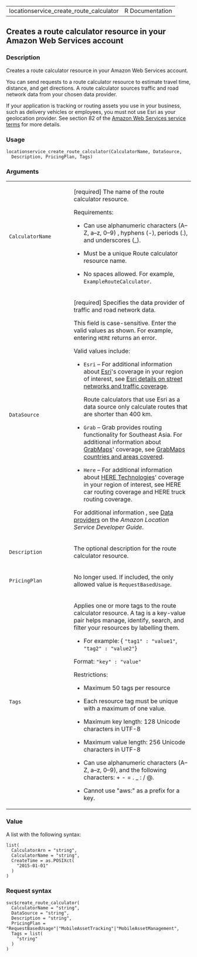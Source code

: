<table style="width: 100%;">
<tbody>
<tr class="odd">
<td>locationservice_create_route_calculator</td>
<td style="text-align: right;">R Documentation</td>
</tr>
</tbody>
</table>

## Creates a route calculator resource in your Amazon Web Services account

### Description

Creates a route calculator resource in your Amazon Web Services account.

You can send requests to a route calculator resource to estimate travel
time, distance, and get directions. A route calculator sources traffic
and road network data from your chosen data provider.

If your application is tracking or routing assets you use in your
business, such as delivery vehicles or employees, you must not use Esri
as your geolocation provider. See section 82 of the [Amazon Web Services
service terms](https://aws.amazon.com/service-terms/) for more details.

### Usage

    locationservice_create_route_calculator(CalculatorName, DataSource,
      Description, PricingPlan, Tags)

### Arguments

<table>
<colgroup>
<col style="width: 35%" />
<col style="width: 65%" />
</colgroup>
<tbody>
<tr class="odd">
<td><code
id="locationservice_create_route_calculator_:_CalculatorName">CalculatorName</code></td>
<td><p>[required] The name of the route calculator resource.</p>
<p>Requirements:</p>
<ul>
<li><p>Can use alphanumeric characters (A–Z, a–z, 0–9) , hyphens (-),
periods (.), and underscores (_).</p></li>
<li><p>Must be a unique Route calculator resource name.</p></li>
<li><p>No spaces allowed. For example,
<code>ExampleRouteCalculator</code>.</p></li>
</ul></td>
</tr>
<tr class="even">
<td><code
id="locationservice_create_route_calculator_:_DataSource">DataSource</code></td>
<td><p>[required] Specifies the data provider of traffic and road
network data.</p>
<p>This field is case-sensitive. Enter the valid values as shown. For
example, entering <code>HERE</code> returns an error.</p>
<p>Valid values include:</p>
<ul>
<li><p><code>Esri</code> – For additional information about <a
href="https://docs.aws.amazon.com/location/latest/developerguide/esri.html">Esri</a>'s
coverage in your region of interest, see <a
href="https://doc.arcgis.com/en/arcgis-online/reference/network-coverage.htm">Esri
details on street networks and traffic coverage</a>.</p>
<p>Route calculators that use Esri as a data source only calculate
routes that are shorter than 400 km.</p></li>
<li><p><code>Grab</code> – Grab provides routing functionality for
Southeast Asia. For additional information about <a
href="https://docs.aws.amazon.com/location/latest/developerguide/grab.html">GrabMaps</a>'
coverage, see <a
href="https://docs.aws.amazon.com/location/latest/developerguide/grab.html#grab-coverage-area">GrabMaps
countries and areas covered</a>.</p></li>
<li><p><code>Here</code> – For additional information about <a
href="https://docs.aws.amazon.com/location/latest/developerguide/HERE.html">HERE
Technologies</a>' coverage in your region of interest, see HERE car
routing coverage and HERE truck routing coverage.</p></li>
</ul>
<p>For additional information , see <a
href="https://docs.aws.amazon.com/location/latest/developerguide/what-is-data-provider.html">Data
providers</a> on the <em>Amazon Location Service Developer
Guide</em>.</p></td>
</tr>
<tr class="odd">
<td><code
id="locationservice_create_route_calculator_:_Description">Description</code></td>
<td><p>The optional description for the route calculator
resource.</p></td>
</tr>
<tr class="even">
<td><code
id="locationservice_create_route_calculator_:_PricingPlan">PricingPlan</code></td>
<td><p>No longer used. If included, the only allowed value is
<code>RequestBasedUsage</code>.</p></td>
</tr>
<tr class="odd">
<td><code
id="locationservice_create_route_calculator_:_Tags">Tags</code></td>
<td><p>Applies one or more tags to the route calculator resource. A tag
is a key-value pair helps manage, identify, search, and filter your
resources by labelling them.</p>
<ul>
<li><p>For example: { <code>"tag1" : "value1"</code>,
<code>"tag2" : "value2"</code>}</p></li>
</ul>
<p>Format: <code>"key" : "value"</code></p>
<p>Restrictions:</p>
<ul>
<li><p>Maximum 50 tags per resource</p></li>
<li><p>Each resource tag must be unique with a maximum of one
value.</p></li>
<li><p>Maximum key length: 128 Unicode characters in UTF-8</p></li>
<li><p>Maximum value length: 256 Unicode characters in UTF-8</p></li>
<li><p>Can use alphanumeric characters (A–Z, a–z, 0–9), and the
following characters: + - = . _ : / @.</p></li>
<li><p>Cannot use "aws:" as a prefix for a key.</p></li>
</ul></td>
</tr>
</tbody>
</table>

### Value

A list with the following syntax:

    list(
      CalculatorArn = "string",
      CalculatorName = "string",
      CreateTime = as.POSIXct(
        "2015-01-01"
      )
    )

### Request syntax

    svc$create_route_calculator(
      CalculatorName = "string",
      DataSource = "string",
      Description = "string",
      PricingPlan = "RequestBasedUsage"|"MobileAssetTracking"|"MobileAssetManagement",
      Tags = list(
        "string"
      )
    )
